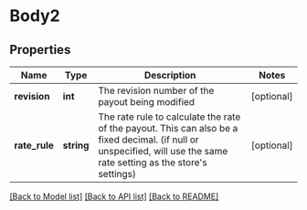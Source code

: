 # Body2

## Properties
Name | Type | Description | Notes
------------ | ------------- | ------------- | -------------
**revision** | **int** | The revision number of the payout being modified | [optional] 
**rate_rule** | **string** | The rate rule to calculate the rate of the payout. This can also be a fixed decimal. (if null or unspecified, will use the same rate setting as the store&#x27;s settings) | [optional] 

[[Back to Model list]](../../README.md#documentation-for-models) [[Back to API list]](../../README.md#documentation-for-api-endpoints) [[Back to README]](../../README.md)

